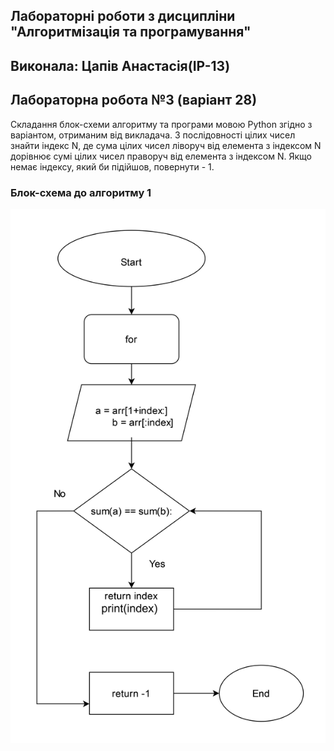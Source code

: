 ## Лабораторні роботи з дисципліни "Алгоритмізація та програмування"
## Виконала: Цапів Анастасія(IP-13)
## Лабораторна робота №3 (варіант 28)

Складання блок-схеми алгоритму та програми мовою Python згідно з варіантом, отриманим від викладача. З послідовності цілих чисел знайти індекс N, де сума цілих чисел ліворуч від елемента з індексом N дорівнює сумі цілих чисел праворуч від елемента з індексом N. Якщо немає індексу, який би підійшов, повернути - 1.


### Блок-схема до алгоритму 1
![schema1](/assets/lab3.drawio.png)
